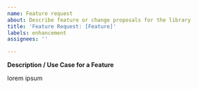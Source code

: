 ```yaml
---
name: Feature request
about: Describe feature or change proposals for the library
title: 'Feature Request: [Feature]'
labels: enhancement
assignees: ''

---
```


**Description / Use Case for a Feature**

lorem ipsum
